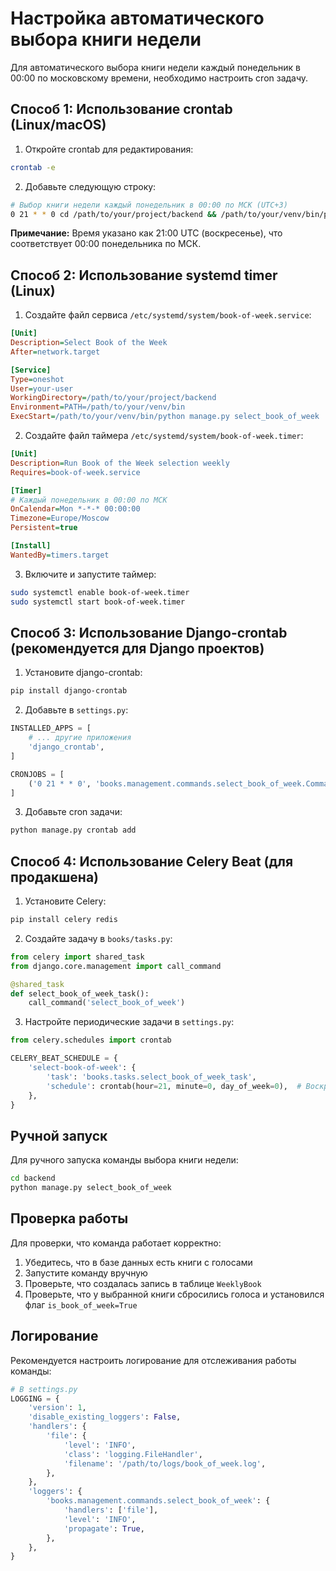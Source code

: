 # Настройка автоматического выбора книги недели

Для автоматического выбора книги недели каждый понедельник в 00:00 по московскому времени, необходимо настроить cron задачу.

## Способ 1: Использование crontab (Linux/macOS)

1. Откройте crontab для редактирования:
```bash
crontab -e
```

2. Добавьте следующую строку:
```bash
# Выбор книги недели каждый понедельник в 00:00 по МСК (UTC+3)
0 21 * * 0 cd /path/to/your/project/backend && /path/to/your/venv/bin/python manage.py select_book_of_week
```

**Примечание:** Время указано как 21:00 UTC (воскресенье), что соответствует 00:00 понедельника по МСК.

## Способ 2: Использование systemd timer (Linux)

1. Создайте файл сервиса `/etc/systemd/system/book-of-week.service`:
```ini
[Unit]
Description=Select Book of the Week
After=network.target

[Service]
Type=oneshot
User=your-user
WorkingDirectory=/path/to/your/project/backend
Environment=PATH=/path/to/your/venv/bin
ExecStart=/path/to/your/venv/bin/python manage.py select_book_of_week
```

2. Создайте файл таймера `/etc/systemd/system/book-of-week.timer`:
```ini
[Unit]
Description=Run Book of the Week selection weekly
Requires=book-of-week.service

[Timer]
# Каждый понедельник в 00:00 по МСК
OnCalendar=Mon *-*-* 00:00:00
Timezone=Europe/Moscow
Persistent=true

[Install]
WantedBy=timers.target
```

3. Включите и запустите таймер:
```bash
sudo systemctl enable book-of-week.timer
sudo systemctl start book-of-week.timer
```

## Способ 3: Использование Django-crontab (рекомендуется для Django проектов)

1. Установите django-crontab:
```bash
pip install django-crontab
```

2. Добавьте в `settings.py`:
```python
INSTALLED_APPS = [
    # ... другие приложения
    'django_crontab',
]

CRONJOBS = [
    ('0 21 * * 0', 'books.management.commands.select_book_of_week.Command', [], {'timezone': 'UTC'}),
]
```

3. Добавьте cron задачи:
```bash
python manage.py crontab add
```

## Способ 4: Использование Celery Beat (для продакшена)

1. Установите Celery:
```bash
pip install celery redis
```

2. Создайте задачу в `books/tasks.py`:
```python
from celery import shared_task
from django.core.management import call_command

@shared_task
def select_book_of_week_task():
    call_command('select_book_of_week')
```

3. Настройте периодические задачи в `settings.py`:
```python
from celery.schedules import crontab

CELERY_BEAT_SCHEDULE = {
    'select-book-of-week': {
        'task': 'books.tasks.select_book_of_week_task',
        'schedule': crontab(hour=21, minute=0, day_of_week=0),  # Воскресенье 21:00 UTC = Понедельник 00:00 МСК
    },
}
```

## Ручной запуск

Для ручного запуска команды выбора книги недели:
```bash
cd backend
python manage.py select_book_of_week
```

## Проверка работы

Для проверки, что команда работает корректно:
1. Убедитесь, что в базе данных есть книги с голосами
2. Запустите команду вручную
3. Проверьте, что создалась запись в таблице `WeeklyBook`
4. Проверьте, что у выбранной книги сбросились голоса и установился флаг `is_book_of_week=True`

## Логирование

Рекомендуется настроить логирование для отслеживания работы команды:
```python
# В settings.py
LOGGING = {
    'version': 1,
    'disable_existing_loggers': False,
    'handlers': {
        'file': {
            'level': 'INFO',
            'class': 'logging.FileHandler',
            'filename': '/path/to/logs/book_of_week.log',
        },
    },
    'loggers': {
        'books.management.commands.select_book_of_week': {
            'handlers': ['file'],
            'level': 'INFO',
            'propagate': True,
        },
    },
}
```
